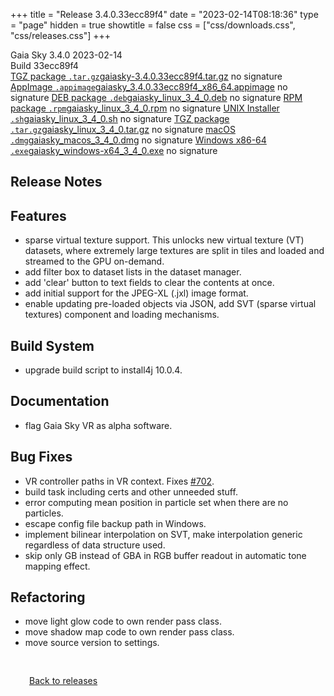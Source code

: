 +++
title = "Release 3.4.0.33ecc89f4"
date = "2023-02-14T08:18:36"
type = "page"
hidden = true
showtitle = false
css = ["css/downloads.css", "css/releases.css"]
+++

<div class="download-container">
<div id="download-title">
<i class="fa-solid fa-tag"></i>
Gaia Sky <span class="downloads-version">3.4.0</span> 
<time class="downloads-releasedate" datetime="2023-02-14T08:18:36" title="Published: 2023-02-14T08:18:36"><i class="fa-solid fa-calendar"></i> 2023-02-14</time>
<div class="downloads-build">Build 33ecc89f4</div></div>
<div class="download-section">
<a href="https://gaia.ari.uni-heidelberg.de/gaiasky/releases/3.4.0.33ecc89f4/gaiasky-3.4.0.33ecc89f4.tar.gz" class="download-button"><i class="fa-solid fa-file-zipper"></i> TGZ package <code>.tar.gz</code><span class="download-sub">gaiasky-3.4.0.33ecc89f4.tar.gz</span></a>
<span class="signature">no signature</span>
<a href="https://gaia.ari.uni-heidelberg.de/gaiasky/releases/3.4.0.33ecc89f4/gaiasky_3.4.0.33ecc89f4_x86_64.appimage" class="download-button"><i class="fa-solid fa-box-archive"></i> AppImage <code>.appimage</code><span class="download-sub">gaiasky_3.4.0.33ecc89f4_x86_64.appimage</span></a>
<span class="signature">no signature</span>
<a href="https://gaia.ari.uni-heidelberg.de/gaiasky/releases/3.4.0.33ecc89f4/gaiasky_linux_3_4_0.deb" class="download-button"><i class="fa-brands fa-debian"></i> DEB package <code>.deb</code><span class="download-sub">gaiasky_linux_3_4_0.deb</span></a>
<span class="signature">no signature</span>
<a href="https://gaia.ari.uni-heidelberg.de/gaiasky/releases/3.4.0.33ecc89f4/gaiasky_linux_3_4_0.rpm" class="download-button"><i class="fa-brands fa-fedora"></i> RPM package <code>.rpm</code><span class="download-sub">gaiasky_linux_3_4_0.rpm</span></a>
<span class="signature">no signature</span>
<a href="https://gaia.ari.uni-heidelberg.de/gaiasky/releases/3.4.0.33ecc89f4/gaiasky_linux_3_4_0.sh" class="download-button"><i class="fa fa-terminal"></i> UNIX Installer <code>.sh</code><span class="download-sub">gaiasky_linux_3_4_0.sh</span></a>
<span class="signature">no signature</span>
<a href="https://gaia.ari.uni-heidelberg.de/gaiasky/releases/3.4.0.33ecc89f4/gaiasky_linux_3_4_0.tar.gz" class="download-button"><i class="fa-solid fa-file-zipper"></i> TGZ package <code>.tar.gz</code><span class="download-sub">gaiasky_linux_3_4_0.tar.gz</span></a>
<span class="signature">no signature</span>
<a href="https://gaia.ari.uni-heidelberg.de/gaiasky/releases/3.4.0.33ecc89f4/gaiasky_macos_3_4_0.dmg" class="download-button"><i class="fa-brands fa-apple"></i> macOS <code>.dmg</code><span class="download-sub">gaiasky_macos_3_4_0.dmg</span></a>
<span class="signature">no signature</span>
<a href="https://gaia.ari.uni-heidelberg.de/gaiasky/releases/3.4.0.33ecc89f4/gaiasky_windows-x64_3_4_0.exe" class="download-button"><i class="fa-brands fa-windows"></i> Windows x86-64 <code>.exe</code><span class="download-sub">gaiasky_windows-x64_3_4_0.exe</span></a>
<span class="signature">no signature</span>
</div>
</div>

<section class="release-notes">

# Release Notes


## Features

- sparse virtual texture support. This unlocks new virtual texture (VT) datasets, where extremely large textures are split in tiles and loaded and streamed to the GPU on-demand.
- add filter box to dataset lists in the dataset manager.
- add 'clear' button to text fields to clear the contents at once.
- add initial support for the JPEG-XL (.jxl) image format.
- enable updating pre-loaded objects via JSON, add SVT (sparse virtual textures) component and loading mechanisms.

## Build System

- upgrade build script to install4j 10.0.4.

## Documentation

- flag Gaia Sky VR as alpha software.

## Bug Fixes

- VR controller paths in VR context. Fixes [#702](https://codeberg.org/gaiasky/gaiasky/issues/702).
- build task including certs and other unneeded stuff.
- error computing mean position in particle set when there are no particles.
- escape config file backup path in Windows.
- implement bilinear interpolation on SVT, make interpolation generic regardless of data structure used.
- skip only GB instead of GBA in RGB buffer readout in automatic tone mapping effect.

## Refactoring

- move light glow code to own render pass class.
- move shadow map code to own render pass class.
- move source version to settings.
</section>


<p class="center-text" style="padding: 30px;">
<i class="fa-solid fa-circle-arrow-left"></i> <a href="/downloads/releases">Back to releases</a>
</p>
